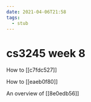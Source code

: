 ```yaml
---
date: 2021-04-06T21:58
tags: 
  - stub
---
```


# cs3245 week 8

How to [[c7fdc527]] 

How to [[eaeb0f80]] 

An overview of [[8e0edb56]] 
